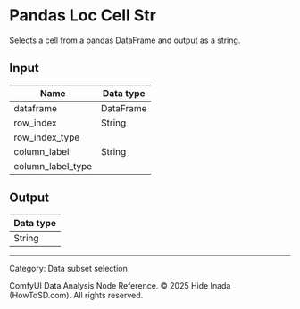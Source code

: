 # Pandas Loc Cell Str
Selects a cell from a pandas DataFrame and output as a string.

## Input
| Name | Data type |
|---|---|
| dataframe | DataFrame |
| row_index | String |
| row_index_type |  |
| column_label | String |
| column_label_type |  |

## Output
| Data type |
|---|
| String |

<HR>
Category: Data subset selection

ComfyUI Data Analysis Node Reference. © 2025 Hide Inada (HowToSD.com). All rights reserved.
